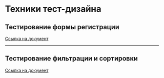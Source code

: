 # Техники тест-дизайна
## Тестирование формы регистрации
[Ссылка на документ](https://docs.google.com/spreadsheets/d/1kOES_J2cZ3c9uZURFuy6jln4MKbFEp2u7roONw7mWPY/edit?gid=0#gid=0)

____

## Тестирование фильтрации и сортировки
[Ссылка на документ](https://docs.google.com/spreadsheets/d/1_MkpGdLVkq8egDVzRotT895o2gKF_DxqhwqL22NC4yU/edit?gid=0#gid=0)
